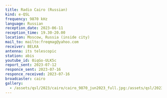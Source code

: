 ```yaml
---
title: Radio Cairo (Russian)
kind: e-QSL
frequency: 9870 kHz
language: Russian
reception_date: 2023-06-11
reception_time: 19.30-20.00
location: Moscow, Russia (inside city)
mail_to: mailto:freqmag@yahoo.com
receiver: BELKA
antenna: its telescopic
station: abis
youtube_id: 0iqGo-ULK5c
report_sent: 2023-07-12
responce_sent: 2023-07-16
responce_received: 2023-07-16
broadcaster: cairo
gallery:
  - /assets/qsl/2023/cairo/cairo_9870_jun2023_full.jpg:/assets/qsl/2023/cairo/cairo_9870_jun2023_small.jpg
---
```

